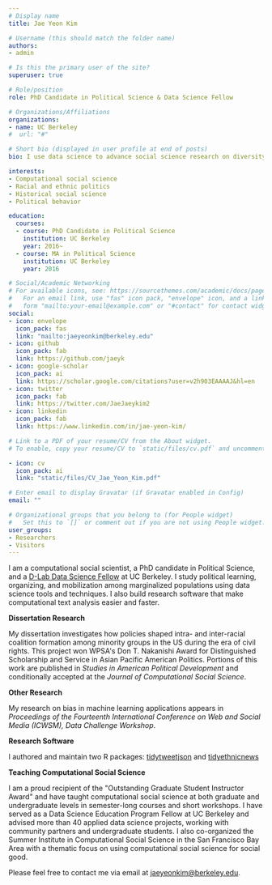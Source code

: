 ```yaml
---
# Display name
title: Jae Yeon Kim

# Username (this should match the folder name)
authors:
- admin

# Is this the primary user of the site?
superuser: true

# Role/position
role: PhD Candidate in Political Science & Data Science Fellow

# Organizations/Affiliations
organizations:
- name: UC Berkeley
#  url: "#"

# Short bio (displayed in user profile at end of posts)
bio: I use data science to advance social science research on diversity and inclusion.

interests:
- Computational social science
- Racial and ethnic politics
- Historical social science
- Political behavior

education:
  courses:
  - course: PhD Candidate in Political Science
    institution: UC Berkeley
    year: 2016~
  - course: MA in Political Science
    institution: UC Berkeley
    year: 2016

# Social/Academic Networking
# For available icons, see: https://sourcethemes.com/academic/docs/page-builder/#icons
#   For an email link, use "fas" icon pack, "envelope" icon, and a link in the
#   form "mailto:your-email@example.com" or "#contact" for contact widget.
social:
- icon: envelope
  icon_pack: fas
  link: "mailto:jaeyeonkim@berkeley.edu"
- icon: github
  icon_pack: fab
  link: https://github.com/jaeyk
- icon: google-scholar
  icon_pack: ai
  link: https://scholar.google.com/citations?user=v2h903EAAAAJ&hl=en
- icon: twitter
  icon_pack: fab
  link: https://twitter.com/JaeJaeykim2
- icon: linkedin
  icon_pack: fab
  link: https://www.linkedin.com/in/jae-yeon-kim/

# Link to a PDF of your resume/CV from the About widget.
# To enable, copy your resume/CV to `static/files/cv.pdf` and uncomment the lines below.

- icon: cv
  icon_pack: ai
  link: "static/files/CV_Jae_Yeon_Kim.pdf"

# Enter email to display Gravatar (if Gravatar enabled in Config)
email: ""

# Organizational groups that you belong to (for People widget)
#   Set this to `[]` or comment out if you are not using People widget.
user_groups:
- Researchers
- Visitors
---
```


I am a computational social scientist, a PhD candidate in Political Science, and a [D-Lab Data Science Fellow](https://dlab.berkeley.edu/people/jae-yeon-kim) at UC Berkeley. I study political learning, organizing, and mobilization among marginalized populations using data science tools and techniques. I also build research software that make computational text analysis easier and faster.

**Dissertation Research** 

My dissertation investigates how policies shaped intra- and inter-racial coalition formation among minority groups in the US during the era of civil rights. This project won WPSA's Don T. Nakanishi Award for Distinguished Scholarship and Service in Asian Pacific American Politics. Portions of this work are published in *Studies in American Political Development* and conditionally accepted at the *Journal of Computational Social Science*. 

**Other Research** 

My research on bias in machine learning applications appears in *Proceedings of the Fourteenth International Conference on Web and Social Media (ICWSM), Data Challenge Workshop*. 

**Research Software** 

I authored and maintain two R packages: [tidytweetjson](https://github.com/jaeyk/tidytweetjson) and [tidyethnicnews](https://github.com/jaeyk/tidyethnicnews)

**Teaching Computational Social Science** 

I am a proud recipient of the "Outstanding Graduate Student Instructor Award" and have taught computational social science at both graduate and undergraduate levels in semester-long courses and short workshops. I have served as a Data Science Education Program Fellow at UC Berkeley and advised more than 40 applied data science projects, working with community partners and undergraduate students. I also co-organized the Summer Institute in Computational Social Science in the San Francisco Bay Area with a thematic focus on using computational social science for social good.

Please feel free to contact me via email at [jaeyeonkim@berkeley.edu](mailto:jaeyeonkim@berkeley.edu).
